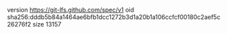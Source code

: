 version https://git-lfs.github.com/spec/v1
oid sha256:dddb5b84a1464ae6bfb1dcc1272b3d1a20b1a106ccfcf00180c2aef5c26276f2
size 13157
